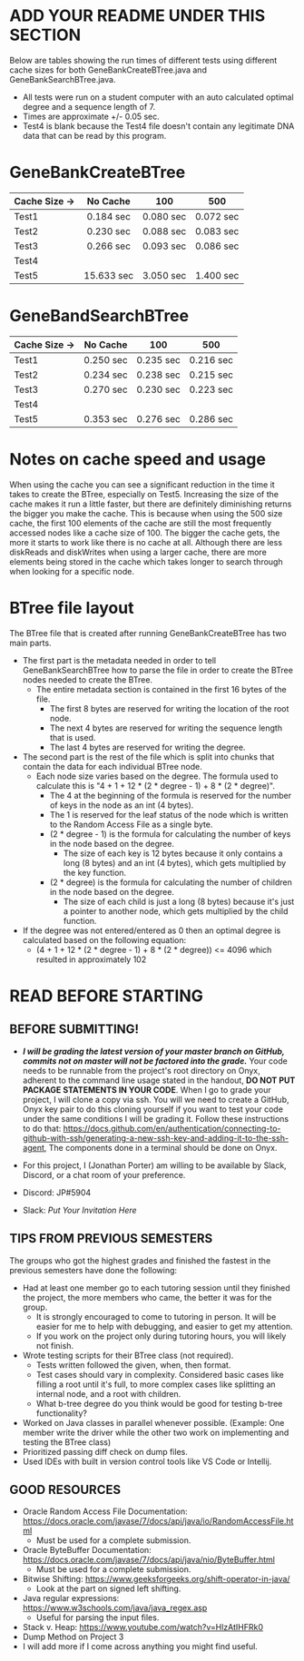 
# ADD YOUR README UNDER THIS SECTION
Below are tables showing the run times of different tests using different cache sizes for both GeneBankCreateBTree.java and GeneBankSearchBTree.java.
* All tests were run on a student computer with an auto calculated optimal degree and a sequence length of 7.
* Times are approximate +/- 0.05 sec.
* Test4 is blank because the Test4 file doesn't contain any legitimate DNA data that can be read by this program.

    
# GeneBankCreateBTree

| Cache Size ->  |  No Cache  |    100    |    500    |
|:---------------|:----------:|:---------:|:---------:|
| Test1          | 0.184 sec  | 0.080 sec | 0.072 sec |
| Test2          | 0.230 sec  | 0.088 sec | 0.083 sec |
| Test3          | 0.266 sec  | 0.093 sec | 0.086 sec |
| Test4          |            |           |           |
| Test5          | 15.633 sec | 3.050 sec | 1.400 sec |

# GeneBandSearchBTree

| Cache Size ->  |  No Cache   |     100     |     500     |
|:---------------|:-----------:|:-----------:|:-----------:|
| Test1          |  0.250 sec  |  0.235 sec  |  0.216 sec  |
| Test2          |  0.234 sec  |  0.238 sec  |  0.215 sec  |
| Test3          |  0.270 sec  |  0.230 sec  |  0.223 sec  |
| Test4          |             |             |             |
| Test5          |  0.353 sec  |  0.276 sec  |  0.286 sec  |

# Notes on cache speed and usage
When using the cache you can see a significant reduction in the time it takes to create the BTree, especially on Test5.
Increasing the size of the cache makes it run a little faster, but there are definitely diminishing returns the bigger you make the cache.
This is because when using the 500 size cache, the first 100 elements of the cache are still the most frequently accessed nodes like a cache size of 100.
The bigger the cache gets, the more it starts to work like there is no cache at all. Although there are less diskReads and diskWrites when using a larger cache,
there are more elements being stored in the cache which takes longer to search through when looking for a specific node.

# BTree file layout
The BTree file that is created after running GeneBankCreateBTree has two main parts.
* The first part is the metadata needed in order to tell GeneBankSearchBTree how to parse the file in order to create the BTree nodes needed to create the BTree.
  * The entire metadata section is contained in the first 16 bytes of the file.
    * The first 8 bytes are reserved for writing the location of the root node.
    * The next 4 bytes are reserved for writing the sequence length that is used.
    * The last 4 bytes are reserved for writing the degree.
* The second part is the rest of the file which is split into chunks that contain the data for each individual BTree node.
  * Each node size varies based on the degree. The formula used to calculate this is "4 + 1 + 12 * (2 * degree - 1) + 8 * (2 * degree)".
    * The 4 at the beginning of the formula is reserved for the number of keys in the node as an int (4 bytes).
    * The 1 is reserved for the leaf status of the node which is written to the Random Access File as a single byte.
    * (2 * degree - 1) is the formula for calculating the number of keys in the node based on the degree.
      * The size of each key is 12 bytes because it only contains a long (8 bytes) and an int (4 bytes), which gets multiplied by the key function.
    * (2 * degree) is the formula for calculating the number of children in the node based on the degree.
      * The size of each child is just a long (8 bytes) because it's just a pointer to another node, which gets multiplied by the child function.
* If the degree was not entered/entered as 0 then an optimal degree is calculated based on the following equation:
  * (4 + 1 + 12 * (2 * degree - 1) + 8 * (2 * degree)) <= 4096 which resulted in approximately 102 


# READ BEFORE STARTING

## BEFORE SUBMITTING!

*  _**I will be grading the latest version of your master branch on GitHub, commits not on master will not be factored into the grade.**_ 
Your code needs to be runnable from the project's root directory on Onyx, adherent to the command line usage stated in the handout, **DO NOT PUT PACKAGE STATEMENTS IN YOUR CODE**. When I go to grade your project, I will clone a copy via ssh. You will we need to create a GitHub, Onyx key pair to do this cloning yourself if you want to test your code under the same conditions I will be grading it. Follow these instructions to do that: https://docs.github.com/en/authentication/connecting-to-github-with-ssh/generating-a-new-ssh-key-and-adding-it-to-the-ssh-agent, The components done in a terminal should be done on Onyx.

*  For this project, I (Jonathan Porter) am willing to be available by Slack, Discord, or a chat room of your preference.
*  Discord: JP#5904
*  Slack: _Put Your Invitation Here_

## 

## TIPS FROM PREVIOUS SEMESTERS

The groups who got the highest grades and finished the fastest in the previous semesters have done the following:

* Had at least one member go to each tutoring session until they finished the project, the more members who came, the better it was for the group. 
    * It is strongly encouraged to come to tutoring in person. It will be easier for me to help with debugging, and easier to get my attention.
    * If you work on the project only during tutoring hours, you will likely not finish.
* Wrote testing scripts for their BTree class (not required).
    * Tests written followed the given, when, then format.
    * Test cases should vary in complexity. Considered basic cases like filling a root until it's full, to more complex cases like splitting an internal node, and a root with children. 
    * What b-tree degree do you think would be good for testing b-tree functionality?
* Worked on Java classes in parallel whenever possible. (Example: One member write the driver while the other two work on implementing and testing the BTree class)
* Prioritized passing diff check on dump files.
* Used IDEs with built in version control tools like VS Code or Intellij.

## GOOD RESOURCES

* Oracle Random Access File Documentation: https://docs.oracle.com/javase/7/docs/api/java/io/RandomAccessFile.html
    * Must be used for a complete submission.
* Oracle ByteBuffer Documentation: https://docs.oracle.com/javase/7/docs/api/java/nio/ByteBuffer.html
    * Must be used for a complete submission.
* Bitwise Shifting: https://www.geeksforgeeks.org/shift-operator-in-java/
    * Look at the part on signed left shifting.
* Java regular expressions: https://www.w3schools.com/java/java_regex.asp
    * Useful for parsing the input files.
* Stack v. Heap: https://www.youtube.com/watch?v=HlzAtIHFRk0
* Dump Method on Project 3
* I will add more if I come across anything you might find useful.

